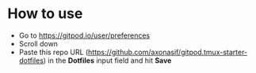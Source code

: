 # How to use

- Go to https://gitpod.io/user/preferences
- Scroll down
- Paste this repo URL (https://github.com/axonasif/gitpod.tmux-starter-dotfiles) in the **Dotfiles** input field and hit **Save**
